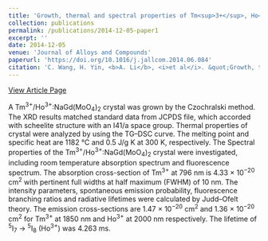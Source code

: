 ```yaml
---
title: 'Growth, thermal and spectral properties of Tm<sup>3+</sup>, Ho<sup>3+</sup> co-doped NaGd(MoO<sub>4</sub>)<sub>2</sub> Crystal'
collection: publications
permalink: /publications/2014-12-05-paper1
excerpt: ''
date: 2014-12-05
venue: 'Journal of Alloys and Compounds'
paperurl: 'https://doi.org/10.1016/j.jallcom.2014.06.084'
citation: 'C. Wang, H. Yin, <b>A. Li</b>, <i>et al</i>. &quot;Growth, thermal and spectral properties of Tm<sup>3+</sup>, Ho<sup>3+</sup> co-doped NaGd(MoO<sub>4</sub>)<sub>2</sub> Crystal&quot;, <i>Journal of Alloys and Compounds</i>, 2014, 615, 482-487.'
---
```

[View Article Page](https://www.sciencedirect.com/science/article/abs/pii/S0925838814014406)

A Tm<sup>3+</sup>/Ho<sup>3+</sup>:NaGd(MoO<sub>4</sub>)<sub>2</sub> crystal was grown by the Czochralski method. The XRD results matched standard data from JCPDS file, which accorded with scheelite structure with an I41/a space group. Thermal properties of crystal were analyzed by using the TG–DSC curve. The melting point and specific heat are 1182<!-- --> <!-- -->°C and 0.5<!-- --> <!-- -->J/g<!-- --> <!-- -->K at 300<!-- --> <!-- -->K, respectively. The Spectral properties of the Tm<sup>3+</sup>/Ho<sup>3+</sup>:NaGd(MoO<sub>4</sub>)<sub>2</sub> crystal were investigated, including room temperature absorption spectrum and fluorescence spectrum. The absorption cross-section of Tm<sup>3+</sup> at 796<!-- --> <!-- -->nm is 4.33<!-- --> <!-- -->×<!-- --> <!-- -->10<sup>−20</sup> <!-- -->cm<sup>2</sup> with pertinent full widths at half maximum (FWHM) of 10<!-- --> <!-- -->nm. The intensity parameters, spontaneous emission probability, fluorescence branching ratios and radiative lifetimes were calculated by Judd–Ofelt theory. The emission cross-sections are 1.47<!-- --> <!-- -->×<!-- --> <!-- -->10<sup>−20</sup> <!-- -->cm<sup>2</sup> and 1.36<!-- --> <!-- -->×<!-- --> <!-- -->10<sup>−20</sup> <!-- -->cm<sup>2</sup> for Tm<sup>3+</sup> at 1850<!-- --> <!-- -->nm and Ho<sup>3+</sup> at 2000<!-- --> <!-- -->nm respectively. The lifetime of <sup>5</sup>I<sub>7</sub> <!-- -->→<!-- --> <sup>5</sup>I<sub>8</sub> (Ho<sup>3+</sup>) was 4.263<!-- --> <!-- -->ms.
